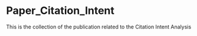 # Paper_Citation_Intent
This is the collection of the publication related to the Citation Intent Analysis
